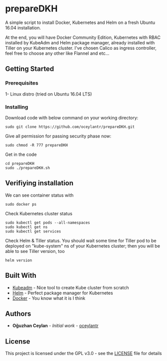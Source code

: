 # prepareDKH

A simple script to install Docker, Kubernetes and Helm on a fresh Ubuntu 16.04 installation. 

At the end, you will have Docker Community Edition, Kubernetes with RBAC installed by KubeAdm and Helm package manager, already installed with Tiller on your Kubernetes cluster. I've chosen Calico as ingress controller, feel free to choose any other like Flannel and etc...

## Getting Started

### Prerequisites

1-  Linux distro (tried on Ubuntu 16.04 LTS)

### Installing

Download code with below command on your working directory:

```
sudo git clone https://github.com/oceylantr/prepareDKH.git
```

Give all permission for passing security phase now:

```
sudo chmod -R 777 prepareDKH
```

Get in the code 

```
cd prepareDKH
sudo ./prepareDKH.sh
```

## Verifiying installation

We can see container status with 

```
sudo docker ps
```

Check Kubernetes cluster status
```
sudo kubectl get pods --all-namespaces
sudo kubectl get ns
sudo kubectl get services
```

Check Helm & Tiller status. You should wait some time for Tiller pod to be deployed on "kube-system" ns of your Kubernetes cluster; then you will be able to see Tiller version, too
```
helm version
```


## Built With

* [Kubeadm](https://github.com/kubernetes/kubeadm) - Nice tool to create Kube cluster from scratch
* [Helm](https://helm.sh/) - Perfect package manager for Kubernetes
* [Docker](https://www.docker.com/) - You know what it is I think

## Authors

* **Oğuzhan Ceylan** - *Initial work* - [oceylantr](https://github.com/oceylantr)

## License

This project is licensed under the GPL v3.0 - see the [LICENSE](LICENSE) file for details

